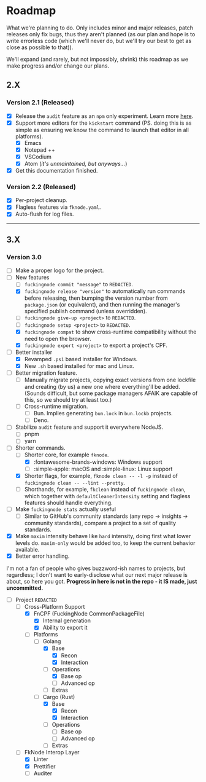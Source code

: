 <!-- markdownlint-disable md007 -->
# Roadmap

What we're planning to do. Only includes minor and major releases, patch releases only fix bugs, thus they aren't planned (as our plan and hope is to write errorless code (which we'll never do, but we'll try our best to get as close as possible to that)).

We'll expand (and rarely, but not impossibly, shrink) this roadmap as we make progress and/or change our plans.

## 2.X

### Version 2.1 (Released)

- [X] Release the `audit` feature as an `npm` only experiment. Learn more [here](../learn/audit.md).
- [X] Support more editors for the `kickstart` command (PS. doing this is as simple as ensuring we know the command to launch that editor in all platforms).
    - [X] Emacs
    - [X] Notepad ++
    - [X] VSCodium
    - [X] Atom (_it's unmaintained, but anyways..._)
- [X] Get this documentation finished.

### Version 2.2 (Released)

- [X] Per-project cleanup.
- [X] Flagless features via `fknode.yaml`.
- [X] Auto-flush for log files.

----

## 3.X

### Version 3.0

- [ ] Make a proper logo for the project.
- [ ] New features
    - [ ] `fuckingnode commit "message"` to `REDACTED`.
    - [X] `fuckingnode release "version"` to automatically run commands before releasing, then bumping the version number from `package.json` (or equivalent), and then running the manager's specified publish command (unless overridden).
    - [ ] `fuckingnode give-up <project>` to `REDACTED`.
    - [ ] `fuckingnode setup <project>` to `REDACTED`.
    - [x] `fuckingnode compat` to show cross-runtime compatibility without the need to open the browser.
    - [x] `fuckingnode export <project>` to export a project's CPF.
- [ ] Better installer
    - [X] Revamped `.ps1` based installer for Windows.
    - [X] New `.sh` based installed for mac and Linux.
- [ ] Better migration feature.
    - [ ] Manually migrate projects, copying exact versions from one lockfile and creating (by us) a new one where everything'll be added. (Sounds difficult, but some package managers AFAIK are capable of this, so we should try at least too.)
    - [ ] Cross-runtime migration.
        - [ ] Bun. Implies generating `bun.lock` in `bun.lockb` projects.
        - [ ] Deno.
- [ ] Stabilize `audit` feature and support it everywhere NodeJS.
    - [ ] pnpm
    - [ ] yarn
- [ ] Shorter commands.
    - [ ] Shorter core, for example `fknode`.
        - [X] :fontawesome-brands-windows: Windows support
        - [ ] :simple-apple: macOS and :simple-linux: Linux support
    - [X] Shorter flags, for example, `fknode clean -- -l -p` instead of `fuckingnode clean -- --lint --pretty`.
    - [ ] Shorthands, for example, `fkclean` instead of `fuckingnode clean`, which together with `defaultCleanerIntensity` setting and flagless features should handle everything.
- [ ] Make `fuckingnode stats` actually useful
    - [ ] Similar to GitHub's community standards (any repo -> insights -> community standards), compare a project to a set of quality standards.
- [X] Make `maxim` intensity behave like `hard` intensity, doing first what lower levels do. `maxim-only` would be added too, to keep the current behavior available.
- [x] Better error handling.

I'm not a fan of people who gives buzzword-ish names to projects, but regardless; I don't want to early-disclose what our next major release is about, so here you got. **Progress in here is not in the repo - it IS made, just uncommitted.**

- [ ] Project `REDACTED`
    - [ ] Cross-Platform Support
        - [x] FnCPF (FuckingNode CommonPackageFile)
            - [x] Internal generation
            - [x] Ability to export it
        - [ ] Platforms
            - [ ] Golang
                - [x] Base
                    - [x] Recon
                    - [x] Interaction
                - [ ] Operations
                    - [x] Base op
                    - [ ] Advanced op
                - [ ] Extras
            - [ ] Cargo (Rust)
                - [x] Base
                    - [x] Recon
                    - [x] Interaction
                - [ ] Operations
                    - [ ] Base op
                    - [ ] Advanced op
                - [ ] Extras
    - [ ] FkNode Interop Layer
        - [x] Linter
        - [x] Prettifier
        - [ ] Auditer
